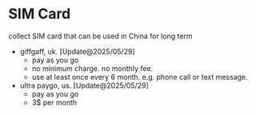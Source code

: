 # SIM Card

collect SIM card that can be used in China for long term

- giffgaff, uk. [Update@2025/05/29]
  - pay as you go
  - no minimum charge. no monthly fee.
  - use at least once every 6 month. e.g. phone call or text message.
- ultra paygo, us. [Update@2025/05/29]
  - pay as you go
  - 3$ per month
